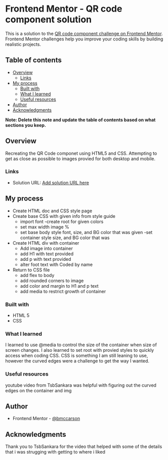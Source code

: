 # Frontend Mentor - QR code component solution

This is a solution to the [QR code component challenge on Frontend Mentor](https://www.frontendmentor.io/challenges/qr-code-component-iux_sIO_H). Frontend Mentor challenges help you improve your coding skills by building realistic projects.

## Table of contents

- [Overview](#overview)
  - [Links](#links)
- [My process](#my-process)
  - [Built with](#built-with)
  - [What I learned](#what-i-learned)
  - [Useful resources](#useful-resources)
- [Author](#author)
- [Acknowledgments](#acknowledgments)

**Note: Delete this note and update the table of contents based on what sections you keep.**

## Overview

Recreating the QR Code componet using HTML5 and CSS. Attempting to get as close as possible to images provied for both desktop and mobile.

### Links

- Solution URL: [Add solution URL here](https://your-solution-url.com)

## My process

- Create HTML doc and CSS style page
- Create base CSS with given info from style guide
  - import font
    -create root for given colors
  - set max width image %
  - set base body style font, size, and BG color that was given
    -set container style size, and BG color that was
- Create HTML div with container
  - Add image into container
  - add H1 with text provided
  - add p with text provided
  - alter foot text with Coded by name
- Return to CSS file
  - add flex to body
  - add rounded corners to image
  - add color and margin to H1 and p text
  - add media to restrict growth of container

### Built with

- HTML 5
- CSS

### What I learned

I learned to use @media to control the size of the container when size of screen changes. I also learned to set root with provied styles to quickly access when coding CSS. CSS is something I am still leaning to use, however the curved edges were a challenge to get the way I wanted.

### Useful resources

youtube video from TsbSankara was helpful with figuring out the curved edges on the container and img

## Author

- Frontend Mentor - [@bmccarson](https://www.frontendmentor.io/profile/bmccarson)

## Acknowledgments

Thank you to TsbSankara for the video that helped with some of the details that i was strugging with getting to where i liked

